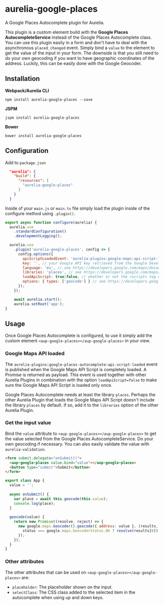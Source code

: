 # aurelia-google-places

A Google Places Autocomplete plugin for Aurelia.

This plugin is a custom element build with the **Google Places AutocompleteService** instead of the Google Places Autocomplete class. You can use this plugin easily in a form and don't have to deal with the asynchronous `placed_changed` event. Simply bind a `value` to the element to get the value of the input in your form. The downside is that you still need to do your own geocoding if you want to have geographic coordinates of the address. Luckily, this can be easily done with the Google Geocoder.

## Installation

**Webpack/Aurelia CLI**

```shell
npm install aurelia-google-places --save
```

**JSPM**

```shell
jspm install aurelia-google-places
```

**Bower**

```shell
bower install aurelia-google-places
```

## Configuration

Add to `package.json`

```json
  "aurelia": {
    "build": {
      "resources": [
        "aurelia-google-places"
      ]
    }
  }
```

Inside of your `main.js` or `main.ts` file simply load the plugin inside of the configure method using `.plugin()`.

```javascript
export async function configure(aurelia) {
  aurelia.use
    .standardConfiguration()
    .developmentLogging();

  aurelia.use
    .plugin('aurelia-google-places', config => {
      config.options({
        apiScriptLoadedEvent: 'aurelia-plugins:google-maps:api-script-loaded', // if loadApiScript is false, the event that is subscribed to to know when the Google Maps API is loaded by another plugin
        key: '', // your Google API key retrieved from the Google Developer Console
        language: 'es', // see https://developers.google.com/maps/documentation/javascript/localization
        libraries: 'places', // see https://developers.google.com/maps/documentation/javascript/libraries
        loadApiScript: true|false, // whether or not the <script> tag of the Google Maps API should be loaded
        options: { types: ['geocode'] } // see https://developers.google.com/maps/documentation/javascript/places-autocomplete#add_autocomplete
      });
    });

    await aurelia.start();
    aurelia.setRoot('app');
}
```

## Usage

Once Google Places Autocomplete is configured, to use it simply add the custom element `<aup-google-places></aup-google-places>` in your view.

### Google Maps API loaded

The `aurelia-plugins:google-places-autocomplete:api-script-loaded` event is published when the Google Maps API Script is completely loaded. A Promise is returned as payload. This event is used together with other Aurelia Plugins in combination with the option `loadApiScript=false` to make sure the Google Maps API Script is loaded only once.

Google Places Autocomplete needs at least the library `places`. Perhaps the other Aurelia Plugin that loads the Google Maps API Script doesn't include the library `places` by default. If so, add it to the `libraries` option of the other Aurelia Plugin.


### Get the input value

Bind the `value` attribute to `<aup-google-places></aup-google-places>` to get the value selected from the Google Places AutocompleteService. Do your own geocoding if necessary. You can also easily validate the value with `aurelia-validation`.

```html
<form submit.delegate="onSubmit()">
  <aup-google-places value.bind="value"></aup-google-places>
  <button type="submit">Submit</button>
</form>
```

```javascript
export class App {
  value = '';
  
  async onSubmit() {
    var place = await this.geocode(this.value);
    console.log(place);
  }
  
  geocode(value) {
    return new Promise((resolve, reject) => {
      new google.maps.Geocoder().geocode({ address: value }, (results, status) => {
        status === google.maps.GeocoderStatus.OK ? resolve(results[0]) : reject();
      });
    });
  }
}
```

### Other attributes

The other attributes that can be used on `<aup-google-places></aup-google-places>` are:

* `placeholder`: The placeholder shown on the input.
* `selectClass`: The CSS class added to the selected item in the autocomplete when using up and down keys.
